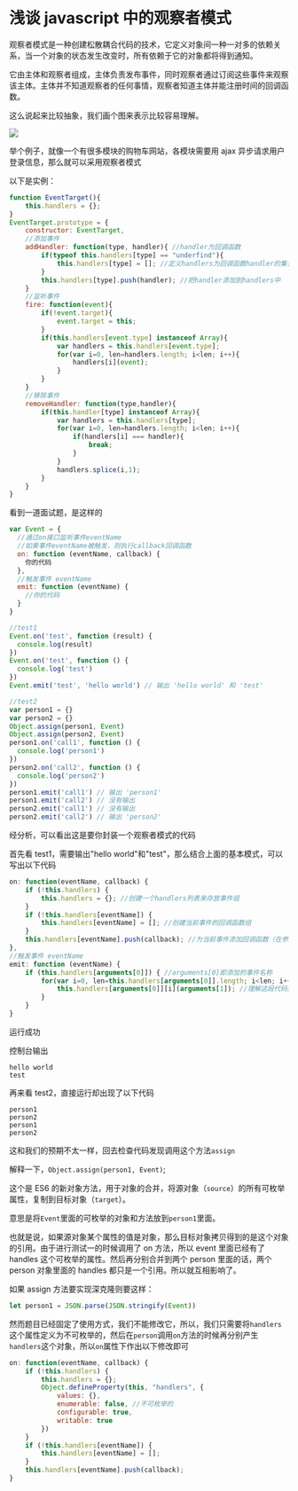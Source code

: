 # 浅谈 javascript 中的观察者模式

观察者模式是一种创建松散耦合代码的技术，它定义对象间一种一对多的依赖关系，当一个对象的状态发生改变时，所有依赖于它的对象都将得到通知。

它由主体和观察者组成，主体负责发布事件，同时观察者通过订阅这些事件来观察该主体。主体并不知道观察者的任何事情，观察者知道主体并能注册时间的回调函数。

这么说起来比较抽象，我们画个图来表示比较容易理解。

![](http://oxudq29cr.bkt.clouddn.com/C4E1DBAAABE0E0029AE266709DE62773.png)

举个例子，就像一个有很多模块的购物车网站，各模块需要用 ajax 异步请求用户登录信息，那么就可以采用观察者模式

以下是实例：

```javascript
function EventTarget(){
    this.handlers = {};
}
EventTarget.prototype = {
    constructor: EventTarget,
    //添加事件
    addHandler: function(type, handler){ //handler为回调函数
        if(typeof this.handlers[type] == "underfind"){
            this.handlers[type] = []; //定义handlers为回调函数handler的集合
        }
        this.handlers[type].push(handler); //把handler添加到handlers中
    }
    //监听事件
    fire: function(event){
        if(!event.target){
            event.target = this;
        }
        if(this.handlers[event.type] instanceof Array){
            var handlers = this.handlers[event.type];
            for(var i=0, len=handlers.length; i<len; i++){
                handlers[i](event);
            }
        }
    }
    //移除事件
    removeHandler: function(type,handler){
        if(this.handler[type] instanceof Array){
            var handlers = this.handlers[type];
            for(var i=0, len=handlers.length; i<len; i++){
                if(handlers[i] === handler){
                    break;
                }
            }
            handlers.splice(i,1);
        }
    }
}
```

看到一道面试题，是这样的

```javascript
var Event = {
  //通过on接口监听事件eventName
  //如果事件eventName被触发，则执行callback回调函数
  on: function (eventName, callback) {
    你的代码
  },
  //触发事件 eventName
  emit: function (eventName) {
    //你的代码
  }
}

//test1
Event.on('test', function (result) {
  console.log(result)
})
Event.on('test', function () {
  console.log('test')
})
Event.emit('test', 'hello world') // 输出 'hello world' 和 'test'

//test2
var person1 = {}
var person2 = {}
Object.assign(person1, Event)
Object.assign(person2, Event)
person1.on('call1', function () {
  console.log('person1')
})
person2.on('call2', function () {
  console.log('person2')
})
person1.emit('call1') // 输出 'person1'
person1.emit('call2') // 没有输出
person2.emit('call1') // 没有输出
person2.emit('call2') // 输出 'person2'
```

经分析，可以看出这是要你封装一个观察者模式的代码

首先看 test1，需要输出"hello world"和"test"，那么结合上面的基本模式，可以写出以下代码

```javascript
on: function(eventName, callback) {
    if (!this.handlers) {
        this.handlers = {}; //创建一个handlers列表来存放事件组
    }
    if (!this.handlers[eventName]) {
        this.handlers[eventName] = []; //创建当前事件的回调函数组
    }
    this.handlers[eventName].push(callback); //为当前事件添加回调函数（在参数中引入）
},
//触发事件 eventName
emit: function (eventName) {
    if (this.handlers[arguments[0]]) { //arguments[0]即添加的事件名称
        for(var i=0, len=this.handlers[arguments[0]].length; i<len; i++) {
            this.handlers[arguments[0]][i](arguments[1]); //理解这段代码是关键，也就是先遍历this.handlers中的事件数，然后逐一运行
        }
    }
}
```

运行成功

控制台输出

```shell
hello world
test
```

再来看 test2，直接运行却出现了以下代码

```shell
person1
person2
person1
person2
```

这和我们的预期不太一样，回去检查代码发现调用这个方法`assign`

解释一下，`Object.assign(person1, Event)`;

这个是 ES6 的新对象方法，用于对象的合并，将源对象（`source`）的所有可枚举属性，复制到目标对象（`target`）。

意思是将`Event`里面的可枚举的对象和方法放到`person1`里面。

也就是说，如果源对象某个属性的值是对象，那么目标对象拷贝得到的是这个对象的引用。由于进行测试一的时候调用了 on 方法，所以 event 里面已经有了 handles 这个可枚举的属性。然后再分别合并到两个 person 里面的话，两个 person 对象里面的 handles 都只是一个引用。所以就互相影响了。

如果 assign 方法要实现深克隆则要这样：

```javascript
let person1 = JSON.parse(JSON.stringify(Event))
```

然而题目已经固定了使用方式，我们不能修改它，所以，我们只需要将`handlers`这个属性定义为不可枚举的，然后在`person`调用`on`方法的时候再分别产生`handlers`这个对象，所以`on`属性下作出以下修改即可

```javascript
on: function(eventName, callback) {
    if (!this.handlers) {
        this.handlers = {};
        Object.defineProperty(this, "handlers", {
            values: {},
            enumerable: false, //不可枚举的
            configurable: true,
            writable: true
        })
    }
    if (!this.handlers[eventName]) {
        this.handlers[eventName] = [];
    }
    this.handlers[eventName].push(callback);
}
```
